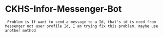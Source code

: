 # CKHS-Infor-Messenger-Bot

```
 Problem is If want to send a message to a Id, that's id is need from Messenger not user profile Id, I am trying fix this problem, maybe use another method
 ```
